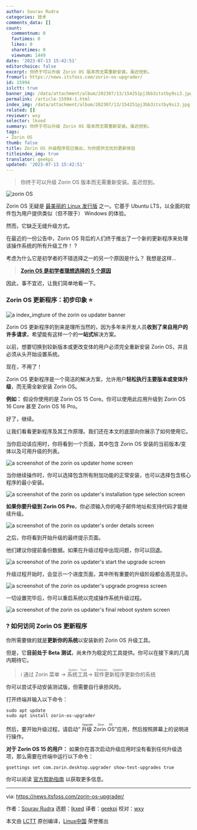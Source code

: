 ```yaml
---
author: Sourav Rudra
categories: 技术
comments_data: []
count:
  commentnum: 0
  favtimes: 0
  likes: 0
  sharetimes: 0
  viewnum: 1449
date: '2023-07-13 15:42:51'
editorchoice: false
excerpt: 你终于可以升级 Zorin OS 版本而无需重新安装。虽迟但到。
fromurl: https://news.itsfoss.com/zorin-os-upgrader/
id: 15994
islctt: true
banner_img: /data/attachment/album/202307/13/154251pj3bb3itstby9si3.jpg
permalink: /article-15994-1.html
index_img: /data/attachment/album/202307/13/154251pj3bb3itstby9si3.jpg.thumb.jpg
related: []
reviewer: wxy
selector: lkxed
summary: 你终于可以升级 Zorin OS 版本而无需重新安装。虽迟但到。
tags:
- Zorin OS
thumb: false
title: Zorin OS 升级程序现已推出，为你提供无忧的更新体验
titleindex_img: true
translator: geekpi
updated: '2023-07-13 15:42:51'
---
```



> 
> 你终于可以升级 Zorin OS 版本而无需重新安装。虽迟但到。
> 
> 
> 


![zorin OS](/data/attachment/album/202307/13/154251pj3bb3itstby9si3.jpg)


Zorin OS 无疑是 [最美丽的 Linux 发行版](https://itsfoss.com:443/beautiful-linux-distributions/) 之一。它基于 Ubuntu LTS，以全面的软件包为用户提供类似（但不限于） Windows 的体验。


然而，它缺乏无缝升级方式。


在最近的一份公告中，Zorin OS 背后的人们终于推出了一个新的更新程序来处理该操作系统的所有升级工作！ ?


考虑为什么它是初学者的不错选择之一的另一个原因是什么？ 我想是这样...



> 
> **[Zorin OS 是初学者理想选择的 5 个原因](https://news.itsfoss.com/why-zorin-os-beginners/)**
> 
> 
> 


因此，事不宜迟，让我们简单地看一下。


### Zorin OS 更新程序：初步印象 ⭐


![a index_imgture of the zorin os updater banner](/data/attachment/album/202307/13/154251h1xzfggx101h1112.png)


Zorin OS 更新程序的到来是理所当然的，因为多年来开发人员**收到了来自用户的许多请求**，希望能有这样一个的**一站式**解决方案。


以前，想要切换到较新版本或更改变体的用户必须完全重新安装 Zorin OS，并且必须从头开始设置系统。


现在，不用了！


Zorin OS 更新程序是一个简洁的解决方案，允许用户**轻松执行主要版本或变体升级**，而无需全新安装 Zorin OS。


**例如：** 假设你使用的是 Zorin OS 15 Core。你可以使用此应用升级到 Zorin OS 16 Core 甚至 Zorin OS 16 Pro。


好了，继续。


让我们看看更新程序及其工作原理。我们还在本文的底部向你展示了如何使用它。


当你启动该应用时，你将看到一个页面，其中包含 Zorin OS 安装的当前版本/变体以及可用升级的列表。


![a screenshot of the zorin os updater home screen](/data/attachment/album/202307/13/154252udypww7iuspp2pup.jpg)


当你继续操作时，你可以选择包含所有附加功能的正常安装，也可以选择包含核心程序的最小安装。


![a screenshot of the zorin os updater's installation type selection screen](/data/attachment/album/202307/13/154252tf6o8nmcooo2rzq2.jpg)


**如果你要升级到 Zorin OS Pro**，你必须输入你的电子邮件地址和支持代码才能继续升级。


![a screenshot of the zorin os updater's order details screen](/data/attachment/album/202307/13/154252bt8k9kss9gnskhdg.jpg)


之后，你将看到开始升级的最终提示页面。


他们建议你提前备份数据。如果在升级过程中出现问题，你可以回退。


![a screenshot of the zorin os updater's start the upgrade screen](/data/attachment/album/202307/13/154252p9dvvc2f4ccz2d2z.jpg)


升级过程开始时，会显示一个进度页面，其中所有重要的升级阶段都会高亮显示。


![a screenshot of the zorin os updater's upgrade progress screen](/data/attachment/album/202307/13/154252i5amz857znova57l.jpg)


一切设置完毕后，你可以重启系统以完成操作系统升级过程。


![a screenshot of the zorin os updater's final reboot system screen](/data/attachment/album/202307/13/154252vprpwiu1wo8qq217.jpg)


### ? 如何访问 Zorin OS 更新程序


你所需要做的就是**更新你的系统**以安装新的 Zorin OS 升级工具。


但是，它**目前处于 Beta 测试**，尚未作为稳定的工具提供。你可以在接下来的几周内期待它。



> 
> ℹ️ 通过 Zorin 菜单 → <ruby> 系统工具 <rt>  System Tools </rt></ruby> → <ruby> 软件更新程序 <rt>  Software Updater </rt></ruby> 更新你的系统
> 
> 
> 


你可以尝试手动安装测试版，但需要自行承担风险。


打开终端并输入以下命令：



```
sudo apt update
sudo apt install zorin-os-upgrader

```

然后，要开始升级过程，请启动“<ruby> 升级 Zorin OS <rt>  Upgrade Zorin OS </rt></ruby>”应用，然后按照屏幕上的说明进行操作。


**对于 Zorin OS 15 的用户：** 如果你在首次启动升级应用时没有看到任何升级选项，那么需要在终端中运行以下命令：



```
gsettings set com.zorin.desktop.upgrader show-test-upgrades true

```

你可以阅读 [官方帮助指南](https://help.zorin.com:443/docs/getting-started/upgrade-zorin-os/#upgrading-from-zorin-os-15-or-newer) 以获取更多信息。




---


via: <https://news.itsfoss.com/zorin-os-upgrader/>


作者：[Sourav Rudra](https://news.itsfoss.com/author/sourav/) 选题：[lkxed](https://github.com/lkxed/) 译者：[geekpi](https://github.com/geekpi) 校对：[wxy](https://github.com/wxy)


本文由 [LCTT](https://github.com/LCTT/TranslateProject) 原创编译，[Linux中国](https://linux.cn/) 荣誉推出